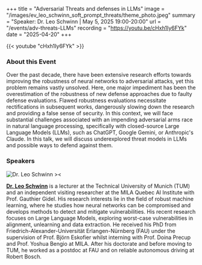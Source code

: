 +++
title = "Adversarial Threats and defenses in LLMs"
image = "/images/ev_leo_schwinn_soft_prompt_threats/theme_photo.jpeg"
summary = "Speaker: Dr. Leo Schwinn | May 5, 2025 19:00-20:00"
url = "/events/adv-threats-LLMs"
recording = "https://youtu.be/cHxh1Iy6FYk"
date = "2025-04-20"
+++


{{< youtube "cHxh1Iy6FYk" >}}

<!-- ![Online Event | Adversarial Threats and defenses in LLMs ><](/images/ev_leo_schwinn_soft_prompt_threats/theme_photo.jpeg) -->


<!-- ### About the Event
May 5, 2025 19:00-20:00 -- [Munich🥨NLP Discord Server](https://discord.gg/qEcmhgGu43?event=1350783674173493279). -->



### About this Event

Over the past decade, there have been extensive research efforts towards improving the robustness of neural networks to adversarial attacks, yet this problem remains vastly unsolved. Here, one major impediment has been the overestimation of the robustness of new defense approaches due to faulty defense evaluations. Flawed robustness evaluations necessitate rectifications in subsequent works, dangerously slowing down the research and providing a false sense of security. In this context, we will face substantial challenges associated with an impending adversarial arms race in natural language processing, specifically with closed-source Large Language Models (LLMs), such as ChatGPT, Google Gemini, or Anthropic's Claude. In this talk, we will discuss underexplored threat models in LLMs and possible ways to defend against them.



### Speakers

![Dr. Leo Schwinn ><](https://media.licdn.com/dms/image/v2/C4D03AQGCRP2ZbvhnIw/profile-displayphoto-shrink_200_200/profile-displayphoto-shrink_200_200/0/1652983298831?e=1747267200&v=beta&t=tdseUDcSuezhWpfoOe8pDSmIqhc62csWdWQXedKdnCI)

[**Dr. Leo Schwinn**](https://schwinnl.github.io/) is a lecturer at the Technical University of Munich (TUM) and an independent visiting researcher at the MILA Quebec AI Institute with Prof. Gauthier Gidel. His research interests lie in the field of robust machine learning, where he studies how neural networks can be compromised and develops methods to detect and mitigate vulnerabilities. His recent research focuses on Large Language Models, exploring worst-case vulnerabilities in alignment, unlearning and data extraction. He received his PhD from Friedrich-Alexander-Universität Erlangen-Nürnberg (FAU) under the supervision of Prof. Björn Eskofier whilst interning with Prof. Doina Precup and Prof. Yoshua Bengio at MILA. After his doctorate and before moving to TUM, he worked as a postdoc at FAU and on reliable autonomous driving at Robert Bosch.